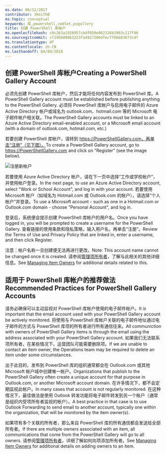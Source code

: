 ```yaml
---
ms.date: 06/12/2017
contributor: JKeithB
ms.topic: conceptual
keywords: 库,powershell,cmdlet,psgallery
title: 创建 PowerShell 库帐户
ms.openlocfilehash: c9c263a1926957cbdf059e062326b1903c117f46
ms.sourcegitcommit: cf195b090b3223fa4917206dfec7f0b603873cdf
ms.translationtype: HT
ms.contentlocale: zh-CN
ms.lasthandoff: 04/09/2018
---
```

## <a name="creating-a-powershell-gallery-account"></a><span data-ttu-id="d1481-103">创建 PowerShell 库帐户</span><span class="sxs-lookup"><span data-stu-id="d1481-103">Creating a PowerShell Gallery Account</span></span>

<span data-ttu-id="d1481-104">必须先创建 PowerShell 库帐户，然后才能将任何内容发布到 PowerShell 库。</span><span class="sxs-lookup"><span data-stu-id="d1481-104">A PowerShell Gallery account must be established before publishing anything to the PowerShell Gallery.</span></span>
<span data-ttu-id="d1481-105">必须将 PowerShell 库帐户与启用电子邮件的 Azure Active Directory 帐户或域名为 outlook.com、hotmail.com 等的 Microsoft 电子邮件帐户相关联。</span><span class="sxs-lookup"><span data-stu-id="d1481-105">The PowerShell Gallery accounts must be linked to an Azure Active Directory email-enabled account, or a Microsoft email account (with a domain of outlook.com, hotmail.com, etc.)</span></span>

<span data-ttu-id="d1481-106">若要创建 PowerShell 库帐户，请转到 https://PowerShellGallery.com，再单击“注册”（见下图）。</span><span class="sxs-lookup"><span data-stu-id="d1481-106">To create a PowerShell Gallery account, go to https://PowerShellGallery.com and click on "Register" (see the image below).</span></span>

![注册新帐户](./images/CreatingAccount-Register.png)

<span data-ttu-id="d1481-108">若要使用 Azure Active Directory 帐户，请在下一页中选择“工作或学校帐户”，并使用帐户登录。</span><span class="sxs-lookup"><span data-stu-id="d1481-108">In the next page, to use an Azure Active Directory account, select "Work or School Account", and log in with your account.</span></span>
<span data-ttu-id="d1481-109">若要使用 Microsoft 帐户（如域名为 Hotmail.com 或 Outlook.com 的帐户），请选择“个人帐户”并登录。</span><span class="sxs-lookup"><span data-stu-id="d1481-109">To use a Microsoft account - such as one in a Hotmail.com or Outlook.com domain - choose "Personal Account", and log in.</span></span>

<span data-ttu-id="d1481-110">登录后，系统便会提示创建 PowerShell 库帐户的用户名。</span><span class="sxs-lookup"><span data-stu-id="d1481-110">Once you have logged in, you will be prompted to create a username for the PowerShell Gallery.</span></span>
<span data-ttu-id="d1481-111">查看链接的使用条款和隐私策略，输入用户名，再单击“注册”。</span><span class="sxs-lookup"><span data-stu-id="d1481-111">Review the Terms of Use and Privacy Policy that are linked in, enter a username, and then click Register.</span></span>

<span data-ttu-id="d1481-112">注意：帐户名称一旦创建便无法再进行更改。</span><span class="sxs-lookup"><span data-stu-id="d1481-112">Note: This account name cannot be changed once it is created.</span></span>
<span data-ttu-id="d1481-113">请参阅[管理项所有者](https://msdn.microsoft.com/powershell/gallery/psgallery/managing-item-owners)，了解与此相关的其他详细信息。</span><span class="sxs-lookup"><span data-stu-id="d1481-113">See [Managing Item Owners](https://msdn.microsoft.com/powershell/gallery/psgallery/managing-item-owners) for additional details related to this.</span></span>

## <a name="recommended-practices-for-powershell-gallery-accounts"></a><span data-ttu-id="d1481-114">适用于 PowerShell 库帐户的推荐做法</span><span class="sxs-lookup"><span data-stu-id="d1481-114">Recommended Practices for PowerShell Gallery Accounts</span></span>

<span data-ttu-id="d1481-115">请务必确保可以主动监视对 PowerShell 库帐户使用的电子邮件帐户。</span><span class="sxs-lookup"><span data-stu-id="d1481-115">It is important that the email account used with your PowerShell Gallery account be actively monitored.</span></span>
<span data-ttu-id="d1481-116">将使用与 PowerShell 库帐户关联的电子邮件地址通过电子邮件的方式与 PowerShell 库项的所有者进行所有通信往来。</span><span class="sxs-lookup"><span data-stu-id="d1481-116">All communiction with owners of PowerShell Gallery items is through the email using the address associated with your PowerShell Gallery account.</span></span>
<span data-ttu-id="d1481-117">如果我们无法联系项所有者，在某些情况下，运营团队可能需要删除项。</span><span class="sxs-lookup"><span data-stu-id="d1481-117">If we are unable to contact an item owner, the Operations team may be required to delete an item under some circumstances.</span></span>

<span data-ttu-id="d1481-118">出于此目的，发布到 PowerShell 库的组织通常都会在 Outlook.com 或其他 Microsoft 帐户域中创建唯一帐户。</span><span class="sxs-lookup"><span data-stu-id="d1481-118">Organizations that publish to the PowerShell Gallery often create a unique account for that purpose in Outlook.com, or another Microsoft account domain.</span></span>
<span data-ttu-id="d1481-119">在许多情况下，都不会定期监视此帐户。</span><span class="sxs-lookup"><span data-stu-id="d1481-119">In many cases that account is not regularly monitored.</span></span>
<span data-ttu-id="d1481-120">在这种情况下，最佳做法是使用 Outlook 转发功能将电子邮件转发到另一个帐户（通常是组织内受项所有者监视的帐户）。</span><span class="sxs-lookup"><span data-stu-id="d1481-120">A best practice in that case is to use Outlook Forwarding to send email to another account, typically one within the organization, that will be monitored by the item owner(s).</span></span>

<span data-ttu-id="d1481-121">如果项有多个关联的所有者，那么来自 PowerShell 库的所有通信都会发送给全部所有者。</span><span class="sxs-lookup"><span data-stu-id="d1481-121">If there are multiple owners associated with an item, all communications that come from the PowerShell Gallery will go to all owners.</span></span>
<span data-ttu-id="d1481-122">请参阅[管理项所有者](https://msdn.microsoft.com/powershell/gallery/psgallery/managing-item-owners)，详细了解如何向项添加所有者。</span><span class="sxs-lookup"><span data-stu-id="d1481-122">See [Managing Item Owners](https://msdn.microsoft.com/powershell/gallery/psgallery/managing-item-owners) for additional details on adding owners to an item.</span></span>